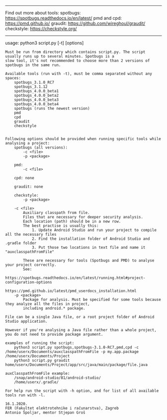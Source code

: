 **********************************************
 Find out more about tools:
    spotbugs: https://spotbugs.readthedocs.io/en/latest/
    pmd and cpd: https://pmd.github.io/
    graudit: https://github.com/wireghoul/graudit/
    checkstyle: https://checkstyle.org/
**********************************************
usage: python3 script.py [-t] [options] <file>
    
    Must be run from directory which contains script.py. The script usually runs up to several minutes. Spotbugs is a
    slow tool, it's not recommended to choose more than 2 versions of spotbugs in the same run.
    
    Available tools (run with -t), must be comma separated without any spaces:
        spotbugs_3.1.0_RC7
        spotbugs_3.1.12
        spotbugs_4.0.0_beta1
        spotbugs_4.0.0_beta2
        spotbugs_4.0.0_beta3
        spotbugs_4.0.0_beta4
        spotbugs (runs the newest version)
        pmd
        cpd
        graudit
        checkstyle


    Following options should be provided when running specific tools while analysing a project:
        spotbugs (all versions):
            -c <file>
            -p <package>
            
        pmd:
            -c <file>
        
        cpd: none
        
        graudit: none
        
        checkstyle:
            -p <package>
        
        -c <file>
            Auxiliary classpath from file.
            Files that are necessary for deeper security analysis.
            Each location (path) should be in a new row.
            The best practise is usually this:
                1. Update Android Studio and run your project to compile all the necessary files
                2. Find the installation folder of Android Studio and .gradle folder
                3. Put those two locations in text file and name it "auxclasspathFromFile"
            
            These are necessary for tools (Spotbugs and PMD) to analyse your project correctly.
            See:
                https://spotbugs.readthedocs.io/en/latest/running.html#project-configuration-options
                https://pmd.github.io/latest/pmd_userdocs_installation.html
        -p <package>
            Package for analysis. Must be specified for some tools because they analyze all the files in project,
            including android.* package.
            
    File can be a single Java file, or a root project folder of Android Studio application.
    
    However if you're analysing a Java file rather than a whole project, you do not need to provide package argument.
    
    examples of running the script:
        python3 script.py spotbugs,spotbugs-3.1.0-RC7,pmd,cpd -c /home/userx/Documents/auxclasspathFromFile -p my.app.package /home/userx/Documents/Project
        python3 script.py graudit home/userx/Documents/Project/app/src/java/main/package/file.java
        
    auxClasspathFromFile example:
        /snap/android-studio/81/android-studio/
        /home/userx/.gradle/
        
    For help run the script with -h option, and for list of all available tools run with -l.
    
    16.1.2020.
    FER (Fakultet elektrotehnike i računarstva), Zagreb
    Antonio Špoljar, mentor Stjepan Groš